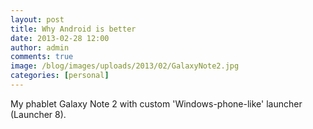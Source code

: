 ```yaml
---
layout: post
title: Why Android is better
date: 2013-02-28 12:00
author: admin
comments: true
image: /blog/images/uploads/2013/02/GalaxyNote2.jpg
categories: [personal]
---
```

My phablet Galaxy Note 2 with custom 'Windows-phone-like' launcher (Launcher 8).
